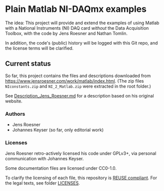 <!--
SPDX-FileCopyrightText: 2023 Johannes Keyser

SPDX-License-Identifier: CC0-1.0
-->

# Plain Matlab NI-DAQmx examples

The idea: This project will provide and extend the examples of using Matlab with a National Instruments (NI) DAQ card _without_ the Data Acquisition Toolbox, with the code by Jens Roesner and Nathan Tomlin.

In addition, the code's (public) history will be logged with this Git repo, and the license terms will be clarified.

## Current status

So far, this project contains the files and descriptions downloaded from <https://www.jensroesner.com/work/matlab/index.html>.
(The zip files `NIconstants.zip` and `NI_2_Matlab.zip` were extracted in the root folder.)

See [Description_Jens_Roesner.md](Description_Jens_Roesner.md) for a description based on his original website.

### Authors

- Jens Roesner
- Johannes Keyser (so far, only editorial work)

### Licenses

Jens Roesner retro-actively licensed his code under GPLv3+, via personal communication with Johannes Keyser.

Some documentation files are licensed under CC0-1.0.

To clarify the licensing of each file, this repository is [REUSE compliant](https://reuse.software/).
For the legal texts, see folder [LICENSES](LICENSES).